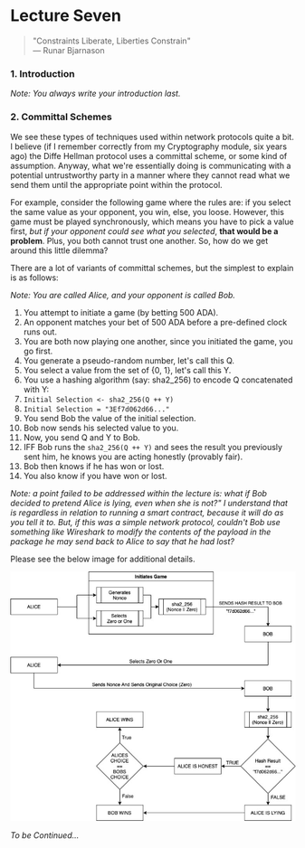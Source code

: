 # Lecture Seven

> "Constraints Liberate, Liberties Constrain" <br />
> — Runar Bjarnason

### 1. Introduction

*Note: You always write your introduction last.*

### 2. Committal Schemes

We see these types of techniques used within network protocols quite a bit. I believe (if I remember correctly from my Cryptography module, six years ago) the Diffe Hellman protocol uses a committal scheme, or some kind of assumption. Anyway, what we're essentially doing is communicating with a potential untrustworthy party in a manner where they cannot read what we send them until the appropriate point within the protocol.

For example, consider the following game where the rules are: if you select the same value as your opponent, you win, else, you loose. However, this game must be played synchronously, which means you have to pick a value first, *but if your opponent could see what you selected*, **that would be a problem**. Plus, you both cannot trust one another. So, how do we get around this little dilemma?

There are a lot of variants of committal schemes, but the simplest to explain is as follows:

*Note: You are called Alice, and your opponent is called Bob.*

1. You attempt to initiate a game (by betting 500 ADA).
2. An opponent matches your bet of 500 ADA before a pre-defined clock runs out.
3. You are both now playing one another, since you initiated the game, you go first.
4. You generate a pseudo-random number, let's call this Q.
5. You select a value from the set of {0, 1}, let's call this Y.
6. You use a hashing algorithm (say: sha2_256) to encode Q concatenated with Y:
7. <code>Initial Selection <- sha2_256(Q ++ Y)</code>
8. <code>Initial Selection = "3Ef7d062d66..."</code>
9. You send Bob the value of the initial selection.
10. Bob now sends his selected value to you.
11. Now, you send Q and Y to Bob.
12. IFF Bob runs the <code>sha2_256(Q ++ Y)</code> and sees the result you previously sent him, he knows you are acting honestly (provably fair).
13. Bob then knows if he has won or lost.
14. You also know if you have won or lost.

*Note: a point failed to be addressed within the lecture is: what if Bob decided to pretend Alice is lying, even when she is not?" I understand that is regardless in relation to running a smart contract, because it will do as you tell it to. But, if this was a simple network protocol, couldn't Bob use something like Wireshark to modify the contents of the payload in the package he may send back to Alice to say that he had lost?*

Please see the below image for additional details.

![./img/commit-scheme.jpg](./img/commit-scheme.jpg)

*To be Continued...*